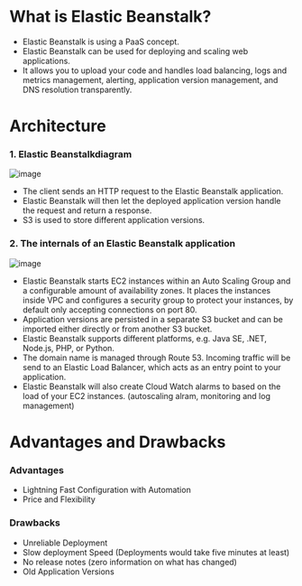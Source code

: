 
# What is Elastic Beanstalk?

- Elastic Beanstalk is using a PaaS concept.
- Elastic Beanstalk can be used for deploying and scaling web applications. 
- It allows you to upload your code and handles load balancing, logs and metrics management, alerting, application version management, and DNS resolution transparently.

# Architecture

### 1. Elastic Beanstalkdiagram 
![image](https://user-images.githubusercontent.com/5827617/59894809-f6ac6880-941c-11e9-9f1a-9631b0b71a73.png)

- The client sends an HTTP request to the Elastic Beanstalk application. 
- Elastic Beanstalk will then let the deployed application version handle the request and return a response. 
- S3 is used to store different application versions.

### 2. The internals of an Elastic Beanstalk application
![image](https://user-images.githubusercontent.com/5827617/59894851-193e8180-941d-11e9-8ef1-5f1e06cdfb81.png)

- Elastic Beanstalk starts EC2 instances within an Auto Scaling Group and a configurable amount of availability zones. It places the instances inside VPC and configures a security group to protect your instances, by default only accepting connections on port 80.
- Application versions are persisted in a separate S3 bucket and can be imported either directly or from another S3 bucket.
- Elastic Beanstalk supports different platforms, e.g. Java SE, .NET, Node.js, PHP, or Python.
- The domain name is managed through Route 53. Incoming traffic will be send to an Elastic Load Balancer, which acts as an entry point to your application.
-  Elastic Beanstalk will also create Cloud Watch alarms to based on the load of your EC2 instances. (autoscaling alram, monitoring and log management)


# Advantages and Drawbacks

### Advantages
- Lightning Fast Configuration with Automation
- Price and Flexibility

### Drawbacks
- Unreliable Deployment 
- Slow deployment Speed (Deployments would take five minutes at least)
- No release notes (zero information on what has changed)
- Old Application Versions 
